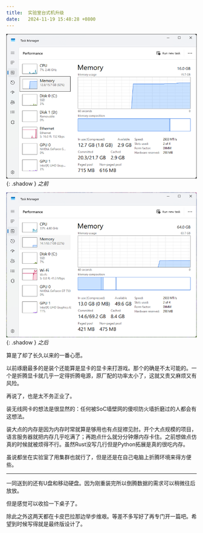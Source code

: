 ```yaml
---
title:  实验室台式机升级
date:   2024-11-19 15:48:28 +0800
---
```


![之前的截图](assets/img/Screenshot%202024-11-19%20091213.png){: .shadow }
_之前_

![之后的截图](assets/img/Screenshot%202024-11-19%20154815.png){: .shadow }
_之后_

算是了却了长久以来的一番心愿。

以前琢磨最多的是装个还能算是显卡的显卡来打游戏。那个的确是不太可能的。一个是折腾显卡就几乎一定得折腾电源，原厂配的功率太小了，这就又贵又麻烦又有风险。

再说了，也是太不务正业了。

装无线网卡的想法是很显然的：任何被SoC墙壁网的傻呗防火墙折磨过的人都会有这想法。

装大点的内存是因为内存时常就算是够用也有点捉襟见肘。开个大点规模的项目，语言服务器就把内存几乎吃满了；再跑点什么就分分钟爆内存卡住。之前想做点仿真的时候就被烦得不行。虽然Rust没写几行但是Python拓展是真的很吃内存。

虽说都坐在实验室了用集群也就行了，但是还是在自己电脑上折腾环境来得方便些。

----

一同送到的还有U盘和移动硬盘。因为刚重装完所以倒腾数据的需求可以稍微往后放放。

但是感觉可以收拾一下桌子了。

除此之外这两天都在卡皮巴拉那边举步维艰。等差不多写好了再专门开一篇吧。希望到时候写得就是最终版设计了。
